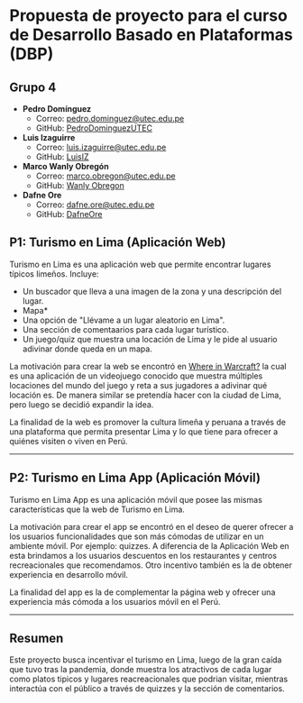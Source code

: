 # Propuesta de proyecto para el curso de Desarrollo Basado en Plataformas (DBP)

## Grupo 4
- **Pedro Domínguez** 
  - Correo: pedro.dominguez@utec.edu.pe
  - GitHub: [PedroDominguezUTEC](https://github.com/PedroDominguezUTEC)
- **Luis Izaguirre**
  - Correo: luis.izaguirre@utec.edu.pe
  - GitHub: [LuisIZ](https://github.com/LuisIZ)
- **Marco Wanly Obregón**
  - Correo: marco.obregon@utec.edu.pe
  - GitHub: [Wanly Obregon](https://github.com/wanly13)
- **Dafne Ore**
  - Correo: dafne.ore@utec.edu.pe
  - GitHub: [DafneOre](https://github.com/DafneOre)

## P1: Turismo en Lima (Aplicación Web)

Turismo en Lima es una aplicación web que permite encontrar lugares típicos limeños.
Incluye:
- Un buscador que lleva a una imagen de la zona y una descripción del lugar.
- Mapa*
- Una opción de "Llévame a un lugar aleatorio en Lima".
- Una sección de comentaarios para cada lugar turístico.
- Un juego/quiz que muestra una locación de Lima y le pide al usuario adivinar donde queda en un mapa.

La motivación para crear la web se encontró en [Where in Warcraft?](https://www.kruithne.net/where-in-warcraft/) la cual es una aplicación de un videojuego conocido que muestra múltiples locaciones del mundo del juego y reta a sus jugadores a adivinar qué locación es. De manera similar se pretendía hacer con la ciudad de Lima, pero luego se decidió expandir la idea.

La finalidad de la web es promover la cultura limeña y peruana a través de una plataforma que permita presentar Lima y lo que tiene para ofrecer a quiénes visiten o viven en Perú.

---------------------------------------------
## P2: Turismo en Lima App (Aplicación Móvil)

Turismo en Lima App es una aplicación móvil que posee las mismas características que la web de Turismo en Lima.

La motivación para crear el app se encontró en el deseo de querer ofrecer a los usuarios funcionalidades que son más cómodas de utilizar en un ambiente móvil. Por ejemplo: quizzes. A diferencia de la Aplicación Web en esta brindamos a los usuarios descuentos en los restaurantes y centros recreacionales que recomendamos. Otro incentivo también es la de obtener experiencia en desarrollo móvil.

La finalidad del app es la de complementar la página web y ofrecer una experiencia más cómoda a los usuarios móvil en el Perú.

---------------------------------------------
## Resumen
Este proyecto busca incentivar el turismo en Lima, luego de la gran caída que tuvo tras la pandemia, donde muestra los atractivos de cada lugar como platos tipicos y lugares reacreacionales que podrian visitar,  mientras interactúa con el público a través de quizzes y la sección de comentarios.  

